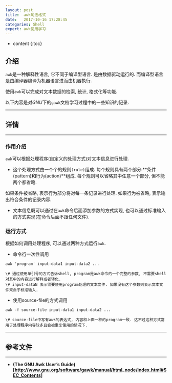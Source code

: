 ```yaml
---
layout: post
title:  awk句法格式
date:   2017-10-16 17:28:45
categories: Shell
expert: awk使用学习
---
```


* content
{:toc}

## 介绍

`awk`是一种解释性语言, 它不同于编译型语言. 是由数据驱动运行的. 而编译型语言是由编译器编译为机器语言进而由机器执行.

使用`awk`可以完成对文本数据的检索, 统计, 格式化等功能.

以下内容是对*GNU*下的`gawk`文档学习过程中的一些知识的记录.

---

## 详情

---

### 作用介绍

`awk`可以根据处理程序(自定义的处理方式)对文本信息进行处理.

* 这个处理方式由一个个的规则`(rule)`组成. 每个规则具有两个部分:**条件(pattern)**和**行为(action)**组成. 每个规则可以省略其中任意一个部分, 但不能两个都省略. 

如果条件被省略, 表示行为部分将对每一条记录进行处理. 如果行为被省略, 表示输出符合条件的记录内容. 

* 文本信息既可以通过在`awk`命令后面添加参数的方式实现, 也可以通过标准输入的方式实现(在命令后面不跟任何文件).

### 运行方式

根据如何调用处理程序, 可以通过两种方式运行`awk`.

* 命令行一次性调用

```
awk 'program' input-data1 input-data2 ...

\# 通过使用单引号的方式告诉shell, program是awk命令的一个完整的参数, 不需要shell对其中的内容进行解释或者转化.
\# input-dataN 表示需要使用program处理的文本文件. 如果没有这个参数则表示文本文件来自于标准输入.
```

* 使用source-file的方式调用

```
awk -f source-file input-data1 input-data2 ...

\# source-file中写有awk的表达式, 内容和上面一种的program一致. 这不过这种方式常用于处理程序内容较多且会被重复使用的情况下.
```

---

## 参考文件

---

* **(The GNU Awk User’s Guide)[http://www.gnu.org/software/gawk/manual/html_node/index.html#SEC_Contents]**

